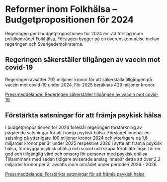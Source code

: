 # Reformer inom Folkhälsa – Budgetpropositionen för 2024

Regeringen ger i budgetpropositionen för 2024 en rad förslag inom politikområdet Folkhälsa. Förslagen bygger på en överenskommelse mellan regeringen och Sverigedemokraterna.


## Regeringen säkerställer tillgången av vaccin mot covid\-19

Regeringen avsätter 792 miljoner kronor för att säkerställa tillgången på vaccin mot covid\-19 under 2024\. För 2025 beräknas 429 miljoner kronor.

[Pressmeddelande: Regeringen säkerställer tillgången av vaccin mot covid\-19](/pressmeddelanden/2023/09/regeringen-sakerstaller-tillgangen-av-vaccin-mot-covid-19/)

## Förstärkta satsningar för att främja psykisk hälsa

I budgetpropositionen för 2024 föreslår regeringen förstärkning av pågående satsningar för att främja psykisk hälsa. Förslaget innebär en satsning på ytterligare 100 miljoner kronor 2024 och ytterligare ca 1,6 miljarder kronor per år under 2025 respektive 2026 i syfte att främja psykisk hälsa, förebygga psykisk ohälsa och suicid och skapa förutsättningar för en god och tillgänglig vård och omsorg för personer med psykisk ohälsa. Tillsammans med sedan tidigare aviserade anslag innebär detta att över 2,2 miljarder kronor per år avsätts inom området under perioden 2024 \- 2026\.

[Pressmeddelande: Förstärkta satsningar för att främja psykisk hälsa](/pressmeddelanden/2023/09/forstarkta-satsningar-for-att-framja-psykisk-halsa/)
